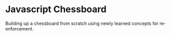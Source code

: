 # Javascript Chessboard
Building up a chessboard from scratch using newly learned concepts for re-enforcement.
